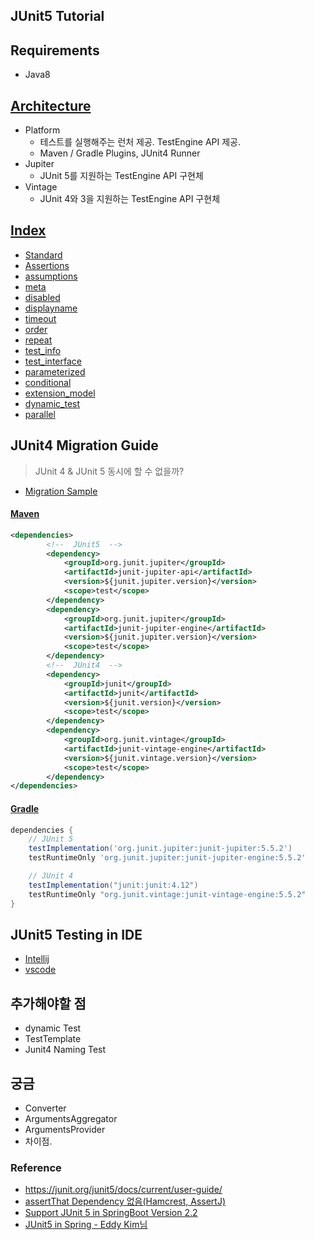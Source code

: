 ## JUnit5 Tutorial

## Requirements
- Java8

## [Architecture](https://github.com/junit-team/junit5-workshop/blob/master/slides/05_modularization/modularization.md)
- Platform
    - 테스트를 실행해주는 런처 제공. TestEngine API 제공.
    - Maven / Gradle Plugins, JUnit4 Runner
- Jupiter
    - JUnit 5를 지원하는 TestEngine API 구현체
- Vintage 
    - JUnit 4와 3을 지원하는 TestEngine API 구현체

## [Index](https://github.com/NESOY/junit5-example/tree/master/src/test/java)
- [Standard](https://github.com/NESOY/junit5-example/tree/master/src/test/java/standard)
- [Assertions](https://github.com/NESOY/junit5-example/tree/master/src/test/java/assertions)
- [assumptions](https://github.com/NESOY/junit5-example/tree/master/src/test/java/assumptions)
- [meta](https://github.com/NESOY/junit5-example/tree/master/src/test/java/meta)
- [disabled](https://github.com/NESOY/junit5-example/tree/master/src/test/java/disabled)
- [displayname](https://github.com/NESOY/junit5-example/tree/master/src/test/java/displayname)
- [timeout](https://github.com/NESOY/junit5-example/tree/master/src/test/java/timeout)
- [order](https://github.com/NESOY/junit5-example/tree/master/src/test/java/order)
- [repeat](https://github.com/NESOY/junit5-example/tree/master/src/test/java/repeat)
- [test_info](https://github.com/NESOY/junit5-example/tree/master/src/test/java/test_info)
- [test_interface](https://github.com/NESOY/junit5-example/tree/master/src/test/java/test_interface)
- [parameterized](https://github.com/NESOY/junit5-example/tree/master/src/test/java/parameterized)
- [conditional](https://github.com/NESOY/junit5-example/tree/master/src/test/java/conditional)
- [extension_model](https://github.com/NESOY/junit5-example/tree/master/src/test/java/extension_model)
- [dynamic_test](https://github.com/NESOY/junit5-example/tree/master/src/test/java/dynamic_test)
- [parallel](https://github.com/NESOY/junit5-example/tree/master/src/test/java/parallel)

## JUnit4 Migration Guide
> JUnit 4 & JUnit 5 동시에 할 수 없을까?
- [Migration Sample](https://github.com/junit-team/junit5-samples#migration-samples)

#### [Maven](https://github.com/junit-team/junit5-samples/blob/master/junit5-migration-maven)
```xml
<dependencies>
        <!--  JUnit5  -->
        <dependency>
			<groupId>org.junit.jupiter</groupId>
			<artifactId>junit-jupiter-api</artifactId>
			<version>${junit.jupiter.version}</version>
			<scope>test</scope>
		</dependency>
        <dependency>
			<groupId>org.junit.jupiter</groupId>
			<artifactId>junit-jupiter-engine</artifactId>
			<version>${junit.jupiter.version}</version>
			<scope>test</scope>
		</dependency>
        <!--  JUnit4  -->
		<dependency>
			<groupId>junit</groupId>
			<artifactId>junit</artifactId>
			<version>${junit.version}</version>
			<scope>test</scope>
		</dependency>
        <dependency>
			<groupId>org.junit.vintage</groupId>
			<artifactId>junit-vintage-engine</artifactId>
			<version>${junit.vintage.version}</version>
			<scope>test</scope>
		</dependency>
</dependencies>
```

#### [Gradle](https://github.com/junit-team/junit5-samples/tree/master/junit5-migration-gradle)
```gradle
dependencies {
    // JUnit 5
    testImplementation('org.junit.jupiter:junit-jupiter:5.5.2')
    testRuntimeOnly 'org.junit.jupiter:junit-jupiter-engine:5.5.2'

    // JUnit 4
    testImplementation("junit:junit:4.12")
    testRuntimeOnly "org.junit.vintage:junit-vintage-engine:5.5.2"
}
```


## JUnit5 Testing in IDE 
- [Intellij](https://blog.jetbrains.com/idea/2016/08/using-junit-5-in-intellij-idea/)
- [vscode](https://code.visualstudio.com/docs/java/java-testing)


## 추가해야할 점
- dynamic Test
- TestTemplate
- Junit4 Naming Test

## 궁금
- Converter
- ArgumentsAggregator
- ArgumentsProvider
- 차이점.

### Reference
- <https://junit.org/junit5/docs/current/user-guide/>
- [assertThat Dependency 없음(Hamcrest, AssertJ)](https://github.com/junit-team/junit5/issues/147)
- [Support JUnit 5 in SpringBoot Version 2.2](https://github.com/spring-projects/spring-boot/wiki/Spring-Boot-2.2-Release-Notes#junit-5)
- [JUnit5 in Spring - Eddy Kim님](https://brunch.co.kr/@springboot/77)